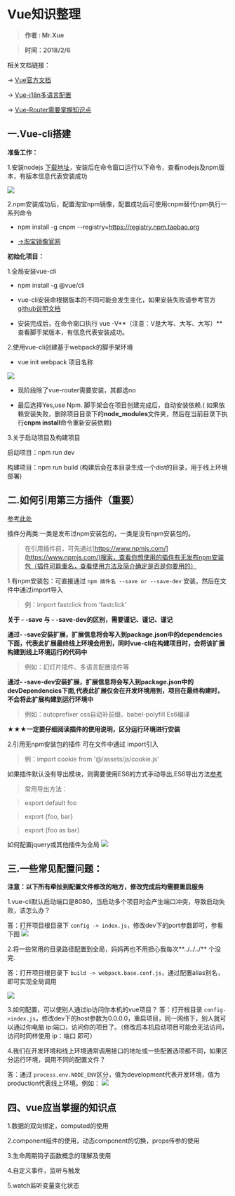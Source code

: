 # Vue知识整理 #

> **作者 :  Mr.Xue**

> **时间：2018/2/6**

相关文档链接：

→ [Vue官方文档](https://cn.vuejs.org/v2/guide/)

→ [Vue-i18n多语言配置](https://github.com/Mr-xue/vue-doc-share/blob/master/%E5%A4%9A%E8%AF%AD%E8%A8%80%E9%85%8D%E7%BD%AE%E7%AE%80%E4%BB%8B.md)

→ [Vue-Router需要掌握知识点](https://github.com/Mr-xue/vue-doc-share/blob/master/vue-router.md)


## 一.Vue-cli搭建 ##

**准备工作：**

1.安装nodejs [下载地址](http://nodejs.cn/download/)，安装后在命令窗口运行以下命令，查看nodejs及npm版本，有版本信息代表安装成功

![](https://i.imgur.com/6QeirZw.png)

2.npm安装成功后，配置淘宝npm镜像，配置成功后可使用cnpm替代npm执行一系列命令

- npm install -g cnpm --registry=https://registry.npm.taobao.org

- [→淘宝镜像官网](https://npm.taobao.org/)


**初始化项目：**

1.全局安装vue-cli

- npm install -g @vue/cli

- vue-cli安装命根据版本的不同可能会发生变化，如果安装失败请参考官方[github说明文档](https://github.com/vuejs/vue-cli)

- 安装完成后，在命令窗口执行 vue -V**（注意：V是大写、大写、大写）**查看脚手架版本，有信息代表安装成功。


2.使用vue-cli创建基于webpack的脚手架环境

- vue init webpack 项目名称

![](https://i.imgur.com/KYfRYPg.png)

- 现阶段除了vue-router需要安装，其都选no

- 最后选择Yes,use Npm. 脚手架会在项目创建完成后，自动安装依赖.( 如果依赖安装失败，删除项目目录下的**node_modules**文件夹，然后在当前目录下执行**cnpm install**命令重新安装依赖)

3.关于启动项目及构建项目

启动项目：npm run dev

构建项目：npm run build  (构建后会在本目录生成一个dist的目录，用于线上环境部署)

## 二.如何引用第三方插件（重要） ##
[参考此处](https://segmentfault.com/a/1190000007020623)

插件分两类:一类是发布过npm安装包的，一类是没有npm安装包的。

> 在引用插件前，可先通过[https://www.npmjs.com/](https://www.npmjs.com/)搜索，查看你想使用的插件有无发布npm安装包（插件可能重名，查看使用方法及简介确定是否是你要用的）

1.有npm安装包：可直接通过 `npm 插件名 --save or --save-dev` 安装，然后在文件中通过import导入
> 例：import fastclick from 'fastclick'

**关于 - -save 与 - -save-dev的区别，需要谨记、谨记、谨记**

**通过- -save安装扩展，扩展信息将会写入到package.json中的dependencies下面，代表此扩展最终线上环境会用到，同时vue-cli在构建项目时，会将该扩展构建到线上环境运行的代码中**
> 例如：幻灯片插件、多语言配置插件等

**通过- -save-dev安装扩展，扩展信息将会写入到package.json中的devDependencies下面,代表此扩展仅会在开发环境用到，项目在最终构建时，不会将此扩展构建到运行环境中**

> 例如：autoprefixer css自动补前缀、babel-polyfill Es6编译

**★★★一定要仔细阅读插件的使用说明，区分运行环境进行安装**


2.引用无npm安装包的插件
可在文件中通过 import引入
> 例：import cookie from '@/assets/js/cookie.js'

如果插件默认没有导出模块，则需要使用ES6的方式手动导出,ES6导出方法[参考](https://www.cnblogs.com/benpaodexiaopangzi/p/6085519.html)
> 常用导出方法：

> export default foo

> export {foo, bar}

> export {foo as bar}


如何配置jquery或其他插件为全局
![](https://i.imgur.com/gqL2GHM.png)

## 三.一些常见配置问题： ##
**注意：以下所有牵扯到配置文件修改的地方，修改完成后均需要重启服务**

1.vue-cli默认启动端口是8080，当启动多个项目时会产生端口冲突，导致启动失败，该怎么办？

答：打开项目根目录下 `config -> index.js`，修改dev下的port参数即可，参看下图
![](https://i.imgur.com/eARfglA.png)

2.将一些常用的目录路径配置到全局，妈妈再也不用担心我每次**../../../** 个没完.

答：打开项目根目录下 `build -> webpack.base.conf.js`，通过配置alias别名，即可实现全局调用

![](https://i.imgur.com/vao3K2B.png)

3.如何配置，可以使别人通过ip访问你本机的vue项目？
答：打开根目录 `config->index.js`，修改dev下的host参数为0.0.0.0，重启项目，同一网络下，别人就可以通过你电脑  ip:端口，访问你的项目了。（修改后本机启动项目可能会无法访问，访问时同样使用 ip：端口 即可）

4.我们在开发环境和线上环境通常调用接口的地址或一些配置选项都不同，如果区分运行环境，调用不同的配置文件？

答：通过 `process.env.NODE_ENV`区分，值为development代表开发环境，值为production代表线上环境。例如：
![](https://i.imgur.com/DOmvXEs.png)




## 四、vue应当掌握的知识点 ##

1.数据的双向绑定，computed的使用

2.component组件的使用，动态component的切换，props传参的使用

3.生命周期钩子函数概念的理解及使用

4.自定义事件，监听与触发

5.watch监听变量变化状态
